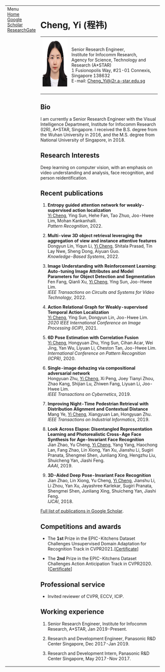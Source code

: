 <!-- <!DOCTYPE html PUBLIC "-//W3C//DTD XHTML 1.1//EN" -->
<!--   "http://www.w3.org/TR/xhtml11/DTD/xhtml11.dtd"> -->
<!-- <html xmlns="http://www.w3.org/1999/xhtml" xml:lang="en"> -->
<!-- <head>
<meta name="generator" content="jemdoc, see http://jemdoc.jaboc.net/" />
<meta http-equiv="Content-Type" content="text/html;charset=utf-8" />
<link rel="stylesheet" href="jemdoc.css" type="text/css" />
<link rel="shortcut icon" href="favicon.ico" />
<link rel="bookmark" href="favicon.ico" type="image/x-icon"　/>
<title>Cheng, Yi (程祎)</title>
</head> -->
<body>
<table summary="Table for page layout." id="tlayout">
<tr valign="top">
<td id="layout-menu">
<div class="menu-category">Menu</div>
<div class="menu-item"><a href="index.html" class="current">Home</a></div>
<div class="menu-item"><a href="https://scholar.google.com.sg/citations?user=OmyNx3IAAAAJ&hl=en">Google Scholar</a></div>
<div class="menu-item"><a href="https://www.researchgate.net/profile/Yi-Cheng-26">ResearchGate</a></div>
</td>
<td id="layout-content">
<div id="toptitle">
<h1>Cheng, Yi (程祎) </h1>
</div>
<table class="imgtable"><tr><td>
<a href="https://staceycy.github.io/"><img src="photo/ChengYi.jpg" alt="alt text" width="131px" height="160px" /></a>&nbsp;</td>
<td align="left"><p>Senior Research Engineer,<br />
Institute for Infocomm Research,<br />
Agency for Science, Technology and Research (A*STAR) <br />
1 Fusionopolis Way, #21-01 Connexis, Singapore 138632 <br />
E-mail: <a href="mailto:zhouxiuze@foxmail.com">Cheng_Yi@i2r.a-star.edu.sg</a></p>
</td></tr></table>

<h2>Bio</h2>
<p>I am currently a Senior Research Engineer with the Visual Intelligence Department, Institute for Infocomm Research (I2R), A*STAR, Singapore. I received the B.S. degree from the Wuhan University in 2016, and the M.S. degree from National University of Singapore, in 2018.</p>

<h2>Research Interests</h2>
<p>Deep learning on computer vision, with an emphasis on video understanding and analysis, face recognition, and person reidentification. </p>

<h2>Recent publications </h2>
<ol>
<!-- <li><p>Yi Cheng, Ying Sun, Hehe Fan, Tao Zhuo, Joo-Hwee Lim, Mohan Kankanhalli, "Entropy guided attention network for weakly-supervised action localization", <i>Pattern Recognition</i>, Jun. 2022, 195, pp. 116595. (IF = 6.954) [<a href="pub/CoCNN.pdf">pdf</a>][<a href="https://github.com/XiuzeZhou/cocnn">code</a>]</p>
</li> -->
<li><p><b>Entropy guided attention network for weakly-supervised action localization</b> <br />
  <u>Yi Cheng</u>, Ying Sun, Hehe Fan, Tao Zhuo, Joo-Hwee Lim, Mohan Kankanhalli. <br />
  <i>Pattern Recognition</i>, 2022. </p>
</li>
<li><p><b>Multi-view 3D object retrieval leveraging the aggregation of view and instance attentive features</b> <br />
   Dongyun Lin, Yiqun Li, <u>Yi Cheng</u>, Shitala Prasad, Tin Lay Nwe, Sheng Dong, Aiyuan Guo. <br />
  <i>Knowledge-Based Systems</i>, 2022. </p>
</li>
<li><p><b>Image Understanding with Reinforcement Learning: Auto-tuning Image Attributes and Model Parameters for Object Detection and Segmentation</b> <br />
   Fen Fang, Qianli Xu, <u>Yi Cheng</u>, Ying Sun, Joo-Hwee Lim. <br />
  <i>IEEE Transactions on Circuits and Systems for Video Technology</i>, 2022. </p>
</li>
<li><p><b>Action Relational Graph for Weakly-supervised Temporal Action Localization</b> <br />
   <u>Yi Cheng</u>, Ying Sun, Dongyun Lin, Joo-Hwee Lim. <br />
  <i>2020 IEEE International Conference on Image Processing (ICIP)</i>, 2021. </p>
</li>
<li><p><b>6D Pose Estimation with Correlation Fusion</b> <br />
   <u>Yi Cheng</u>, Hongyuan Zhu, Ying Sun, Cihan Acar, Wei Jing, Yan Wu, Liyuan Li, Cheston Tan, Joo-Hwee Lim. <br />
  <i>International Conference on Pattern Recognition (ICPR)</i>, 2020. </p>
</li>
<li><p><b>Single-image dehazing via compositional adversarial network</b> <br />
   Hongyuan Zhu, <u>Yi Cheng</u>, Xi Peng, Joey Tianyi Zhou, Zhao Kang, Shijian Lu, Zhiwen Fang, Liyuan Li, Joo-Hwee Lim. <br />
  <i>IEEE Transactions on Cybernetics</i>, 2019. </p>
</li>
<li><p><b>Improving Night-Time Pedestrian Retrieval with Distribution Alignment and Contextual Distance</b> <br />
   Mang Ye, <u>Yi Cheng</u>, Xiangyuan Lan, Hongyuan Zhu. <br />
  <i>IEEE Transactions on Industrial Informatics</i>, 2019. </p>
</li>
<li><p><b>Look Across Elapse: Disentangled Representation Learning and Photorealistic Cross-Age Face Synthesis for Age-Invariant Face Recognition</b> <br />
   Jian Zhao, Yu Cheng, <u>Yi Cheng</u>, Yang Yang, Haochong Lan, Fang Zhao, Lin Xiong, Yan Xu, Jianshu Li, Sugiri Pranata, Shengmei Shen, Junliang Xing, Hengzhu Liu, Shuicheng Yan, Jiashi Feng. <br />
  <i>AAAI</i>, 2019. </p>
</li>
<li><p><b>3D-Aided Deep Pose-Invariant Face Recognition</b> <br />
   Jian Zhao, Lin Xiong, Yu Cheng, <u>Yi Cheng</u>, Jianshu Li, Li Zhou, Yan Xu, Jayashree Karlekar, Sugiri Pranata, Shengmei Shen, Junliang Xing, Shuicheng Yan, Jiashi Feng. <br />
  <i>IJCAI</i>, 2018. </p>
</li>
</ol>
<p><a href="https://scholar.google.com.sg/citations?user=OmyNx3IAAAAJ&hl=en">Full list of publications in Google Scholar</a>.</p>

<h2>Competitions and awards</h2>
<ul>
<li><p>The <b>1st</b> Prize in the EPIC-Kitchens Dataset Challenges Unsupervised Domain Adaptation for Recognition Track in CVPR2021.[<a href="Awrad/2021_EPIC_Certificate.png">Certificate</a>]</p>
</li>
<li><p>The <b>2nd</b> Prize in the EPIC-Kitchens Dataset Challenges Action Anticipation Track in CVPR2020.[<a href="Awrad/2020_EPIC_Certificate.png">Certificate</a>]</p>
</li>
</ul>

<h2>Professional service</h2>
<!-- <p><b>Reviewer</b></p> -->
<ul>
<li><p>Invited reviewer of CVPR, ECCV, ICIP.</p>
</li>
</ul>
<!-- </ul>
<li><p>IEEE/CVF Computer Vision and Pattern Recognition Conference (CVPR)</p>
</li>
<li><p>European Conference on Computer Vision (ECCV)</p>
</li>
<li><p>IEEE International Conference on Image Processing (IEEE ICIP)</p>
</li>  
</ul> -->
  
<h2>Working experience</h2>
<ol>
<li><p>Senior Research Engineer, Institute for Infocomm Research, A*STAR, Jan 2019-Present.</p></li>
<!-- <ul>
<li><p>Research the newest deeping learning algorithms on computer vision</p>
</li>
</ul> -->
<li><p>Research and Development Engineer, Panasonic R&D Center Singapore, Dec 2017-Jan 2019.</p></li>
<li><p>Research and Development Intern, Panasonic R&D Center Singapore, May 2017-Nov 2017.</p></li>
</ol>
<!-- <p><br />
<a href="cv/cv.pdf">A brief cv</a>.</p> -->
</td>
</tr>
</table>
</body>
<!-- </html> -->

